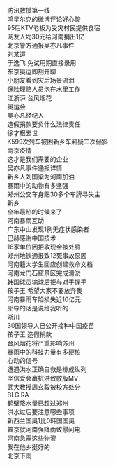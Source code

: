 防汛救援第一线  
鸿星尔克的微博评论好心酸  
95后KTV老板为受灾村民提供食宿  
网友人均30元给河南捐出1亿  
北京警方通报吴亦凡事件  
刘某迢  
于逸飞 免试用期直接录用  
东京奥运即刻开聊  
小朋友看到灾后场景流泪  
保险理赔人员泡在水里工作  
江浙沪 台风烟花  
奥运会  
吴亦凡经纪人  
造假捐款要负什么法律责任  
徐才根去世  
K599次列车被困新乡车厢疑二次倾斜  
南京疫情  
这才是我们需要的企业  
吴亦凡事件通报详情  
新乡人刘国梁为河南加油  
暴雨中的动物有多坚强  
郑州公交车身贴30多个车牌寻失主  
新乡  
全年最热的时候来了  
河南暴雨互助  
广东中山发现1例无症状感染者  
巴赫感谢中国技术  
18家单位因拒收现金被处罚  
郑州地铁通报致12死事故原因  
河南籍大学生回应创建救命文档  
河南龙门石窟景区完成清淤  
韩国球员输球后拒与对手握手  
孩子王 希望大家不要放弃我  
河南暴雨车险损失近10亿元  
郎导的话是说给我听的  
淅川  
30国领导人已公开接种中国疫苗  
孩子王 造假捐款  
台风烟花将严重影响苏州  
暴雨中的科技力量有多硬核  
心动的信号  
遭遇洪水正确自救是排成纵列  
坚信爱会赢抗洪致敬版MV  
武大教授周玄毅被校方处分  
BLG RA  
鹤壁降水量已超过郑州  
洪水过后要注意哪些事项  
新西兰国奥1比0韩国国奥  
普京就河南强降雨致慰问电  
河南急需这些物资  
我在他乡挺好的  
北京下雨  

